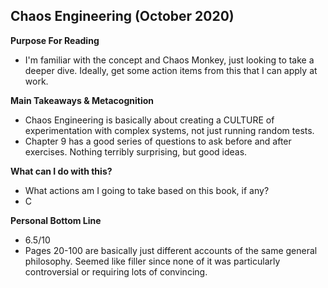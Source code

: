 ## Chaos Engineering (October 2020)

**Purpose For Reading**
- I'm familiar with the concept and Chaos Monkey, just looking to take a deeper dive. Ideally, get some action items from this that I can apply at work.
 
**Main Takeaways & Metacognition**
- Chaos Engineering is basically about creating a CULTURE of experimentation with complex systems, not just running random tests.
- Chapter 9 has a good series of questions to ask before and after exercises. Nothing terribly surprising, but good ideas.

**What can I do with this?**
- What actions am I going to take based on this book, if any?
- C

**Personal Bottom Line**
- 6.5/10
- Pages 20-100 are basically just different accounts of the same general philosophy. Seemed like filler since none of it was particularly controversial or requiring lots of convincing.
<!--stackedit_data:
eyJoaXN0b3J5IjpbMzUwMjgzMTE0LC0yMDE5OTU4NDQzLC0xMj
IzOTMxMTksLTEzMDI5ODg4MTIsLTEwMjkzOTU5MzddfQ==
-->